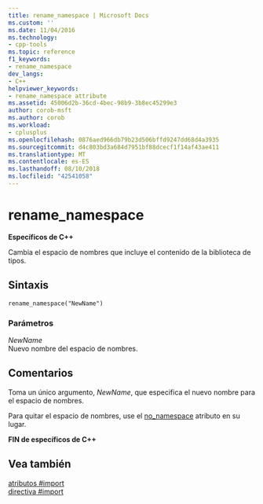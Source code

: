 ```yaml
---
title: rename_namespace | Microsoft Docs
ms.custom: ''
ms.date: 11/04/2016
ms.technology:
- cpp-tools
ms.topic: reference
f1_keywords:
- rename_namespace
dev_langs:
- C++
helpviewer_keywords:
- rename_namespace attribute
ms.assetid: 45006d2b-36cd-4bec-98b9-3b8ec45299e3
author: corob-msft
ms.author: corob
ms.workload:
- cplusplus
ms.openlocfilehash: 0876aed966db79b23d506bffd9247dd68d4a3935
ms.sourcegitcommit: d4c803bd3a684d7951bf88dcecf1f14af43ae411
ms.translationtype: MT
ms.contentlocale: es-ES
ms.lasthandoff: 08/10/2018
ms.locfileid: "42541058"
---
```

# <a name="renamenamespace"></a>rename_namespace
**Específicos de C++**  
  
Cambia el espacio de nombres que incluye el contenido de la biblioteca de tipos.  
  
## <a name="syntax"></a>Sintaxis  
  
```  
rename_namespace("NewName")  
```  
  
### <a name="parameters"></a>Parámetros  
*NewName*  
Nuevo nombre del espacio de nombres.  
  
## <a name="remarks"></a>Comentarios  
 
Toma un único argumento, *NewName*, que especifica el nuevo nombre para el espacio de nombres.  
  
Para quitar el espacio de nombres, use el [no_namespace](../preprocessor/no-namespace.md) atributo en su lugar.  
  
**FIN de específicos de C++**  
  
## <a name="see-also"></a>Vea también  
 
[atributos #import](../preprocessor/hash-import-attributes-cpp.md)   
[directiva #import](../preprocessor/hash-import-directive-cpp.md)